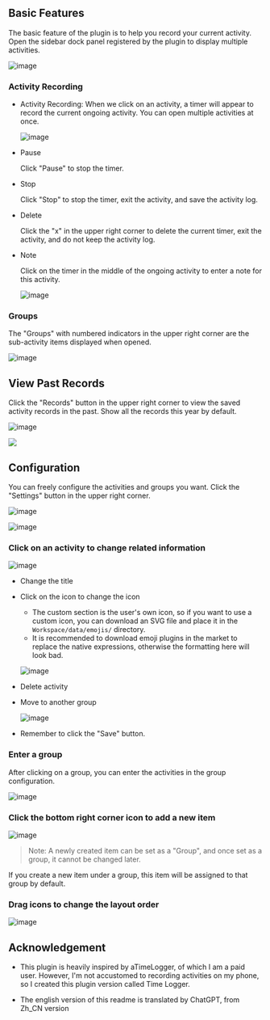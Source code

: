 ## Basic Features

The basic feature of the plugin is to help you record your current activity. Open the sidebar dock panel registered by the plugin to display multiple activities.

![image](assets/image-20230908221241-4d01rmv.png)

### Activity Recording

* Activity Recording: When we click on an activity, a timer will appear to record the current ongoing activity. You can open multiple activities at once.

  ![image](assets/image-20230908221441-cmbhk0s.png)

* Pause

  Click "Pause" to stop the timer.

* Stop

  Click "Stop" to stop the timer, exit the activity, and save the activity log.

* Delete

  Click the "x" in the upper right corner to delete the current timer, exit the activity, and do not keep the activity log.

* Note

  Click on the timer in the middle of the ongoing activity to enter a note for this activity.

  ![image](assets/image-20230908222418-fly3b8a.png)

### Groups

The "Groups" with numbered indicators in the upper right corner are the sub-activity items displayed when opened.

![image](assets/image-20230908222852-hvb5v4z.png)

## View Past Records

Click the "Records" button in the upper right corner to view the saved activity records in the past. Show all the records this year by default.

![image](assets/image-20230908222521-t1sp1oh.png)

![](asset/20230909190346.png)

## Configuration

You can freely configure the activities and groups you want. Click the "Settings" button in the upper right corner.

![image](assets/image-20230908222935-8nnz9iz.png)

![image](assets/image-20230908223402-gylb3hj.png)

### Click on an activity to change related information

![image](assets/image-20230908223451-fnon53r.png)

* Change the title
* Click on the icon to change the icon

  * The custom section is the user's own icon, so if you want to use a custom icon, you can download an SVG file and place it in the `Workspace/data/emojis/` directory.
  * It is recommended to download emoji plugins in the market to replace the native expressions, otherwise the formatting here will look bad.

  ![image](assets/image-20230908223531-ufd9i0s.png)

* Delete activity
* Move to another group

  ![image](assets/image-20230908223623-h9qevqk.png)

* Remember to click the "Save" button.

### Enter a group

After clicking on a group, you can enter the activities in the group configuration.

![image](assets/image-20230908224040-ywxnsdx.png)

### Click the bottom right corner icon to add a new item

![image](assets/image-20230908223725-1mpdzee.png)

> Note: A newly created item can be set as a "Group", and once set as a group, it cannot be changed later.

If you create a new item under a group, this item will be assigned to that group by default.

### Drag icons to change the layout order

![image](assets/image-20230908223830-xqz28s4.png)

## Acknowledgement

- This plugin is heavily inspired by aTimeLogger, of which I am a paid user. However, I'm not accustomed to recording activities on my phone, so I created this plugin version called Time Logger.

- The english version of this readme is translated by ChatGPT, from Zh_CN version
